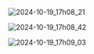 ![2024-10-19_17h08_21](https://github.com/user-attachments/assets/3ca7ff75-b8ae-4610-b87d-b66d9f22cc3c)

![2024-10-19_17h08_42](https://github.com/user-attachments/assets/8ce49e3d-b294-4969-9f19-8cc5c6a4a6e8)

![2024-10-19_17h09_03](https://github.com/user-attachments/assets/ae3c626e-8207-4000-9e28-9edd4eb17b20)
